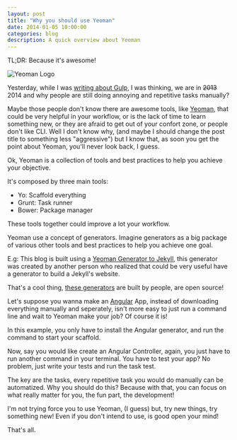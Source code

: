 ```yaml
---
layout: post
title: "Why you should use Yeoman"
date: 2014-01-05 10:00:00
categories: blog
description: A quick overview about Yeoman
---
```


TL;DR: Because it's awesome!

<img src="/img/yeoman-logo.png" alt="Yeoman Logo">

Yesterday, while I was <a href="http://agtlucas.com/blog/2014/01/04/gulp.html" target="_blank">writing about Gulp,</a> I was thinking, we are in ~~2013~~ 2014 and why people are still doing annoying and repetitive tasks manually?

Maybe those people don't know there are awesome tools, like <a href="http://yeoman.io" target="_blank">Yeoman</a>, that could be very helpful in your workflow, or is the lack of time to learn something new, or they are afraid to get out of your confort zone, or people don't like CLI. Well I don't know why, (and maybe I should change the post title to something less "aggressive") but I know that, as soon you get the point about Yeoman, you'll never look back, I guess.

Ok, Yeoman is a collection of tools and best practices to help you achieve your objective.

It's composed by three main tools:
>
* Yo: Scaffold everything
* Grunt: Task runner
* Bower: Package manager

These tools together could improve a lot your workflow.

Yeoman use a concept of generators. Imagine generators as a big package of various other tools and best practices to help you achieve one goal.

E.g: This blog is built using a <a href="https://github.com/robwierzbowski/generator-jekyllrb" target="_blank">Yeoman Generator to Jekyll</a>, this generator was created by another person who realized that could be very useful have a generator to build a Jekyll's website.

That's a cool thing, <a href="http://yeoman.io/community-generators.html" target="_blank">these generators</a> are built by people, are open source!

Let's suppose you wanna make an <a href="http://angularjs.org" target="_blank">Angular</a> App, instead of downloading everything manually and seperately, isn't more easy to just run a command line and wait to Yeoman make your job? Of course it is!

In this example, you only have to install the Angular generator, and run the command to start your scaffold.

Now, say you would like create an Angular Controller, again, you just have to run another command in your terminal. You have to test your app? No problem, just write your tests and run the task test.

The key are the tasks, every repetitive task you would do manually can be automatized. Why you should do this? Because with that, you can focus on what really matter for you, the fun part, the development!

I'm not trying force you to use Yeoman, (I guess) but, try new things, try something new! Even if you don't intend to use, is good open your mind!

That's all.